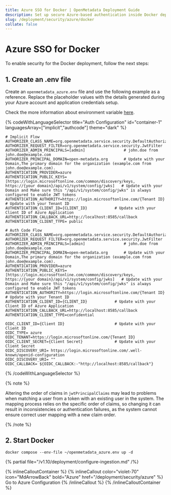 ```yaml
---
title: Azure SSO for Docker | OpenMetadata Deployment Guide
description: Set up secure Azure-based authentication inside Docker deployments using standards-compliant flows and lightweight token exchange methods.
slug: /deployment/security/azure/docker
collate: false
---
```


# Azure SSO for Docker

To enable security for the Docker deployment, follow the next steps:

## 1. Create an .env file

Create an `openmetadata_azure.env` file and use the following example as a reference. Replace the placeholder values with the details generated during your Azure account and application credentials setup.

Check the more information about environment variable [here](/deployment/security/configuration-parameters).

{% codeWithLanguageSelector title="Auth Configuration" id="container-1" languagesArray=["implicit","authcode"] theme="dark" %}

```implicit
# Implicit Flow
AUTHORIZER_CLASS_NAME=org.openmetadata.service.security.DefaultAuthorizer
AUTHORIZER_REQUEST_FILTER=org.openmetadata.service.security.JwtFilter
AUTHORIZER_ADMIN_PRINCIPALS=[admin]                 # john.doe from john.doe@example.com
AUTHORIZER_PRINCIPAL_DOMAIN=open-metadata.org       # Update with your Domain,The primary domain for the organization (example.com from john.doe@example.com).
AUTHENTICATION_PROVIDER=azure
AUTHENTICATION_PUBLIC_KEYS=[https://login.microsoftonline.com/common/discovery/keys, https://{your domain}/api/v1/system/config/jwks]   # Update with your Domain and Make sure this "/api/v1/system/config/jwks" is always configured to enable JWT tokens
AUTHENTICATION_AUTHORITY=https://login.microsoftonline.com/{Tenant ID}                                                          # Update with your Tenant ID
AUTHENTICATION_CLIENT_ID={CLIENT_ID}            # Update with your Client ID of Azure Application
AUTHENTICATION_CALLBACK_URL=http://localhost:8585/callback
AUTHENTICATION_CLIENT_TYPE= public
```

```authcode
# Auth Code Flow 
AUTHORIZER_CLASS_NAME=org.openmetadata.service.security.DefaultAuthorizer
AUTHORIZER_REQUEST_FILTER=org.openmetadata.service.security.JwtFilter
AUTHORIZER_ADMIN_PRINCIPALS=[admin]                 # john.doe from john.doe@example.com
AUTHORIZER_PRINCIPAL_DOMAIN=open-metadata.org       # Update with your Domain,The primary domain for the organization (example.com from john.doe@example.com).
AUTHENTICATION_PROVIDER=azure
AUTHENTICATION_PUBLIC_KEYS=[https://login.microsoftonline.com/common/discovery/keys, https://{your domain}/api/v1/system/config/jwks]   # Update with your Domain and Make sure this "/api/v1/system/config/jwks" is always configured to enable JWT tokens
AUTHENTICATION_AUTHORITY=https://login.microsoftonline.com/{Tenant ID}                                                          # Update with your Tenant ID
AUTHENTICATION_CLIENT_ID={CLIENT_ID}            # Update with your Client ID of Azure Application
AUTHENTICATION_CALLBACK_URL=http://localhost:8585/callback
AUTHENTICATION_CLIENT_TYPE=confidential

OIDC_CLIENT_ID={Client ID}                      # Update with your Client ID
OIDC_TYPE= azure
OIDC_TENANT=https://login.microsoftonline.com/{Tenant ID} 
OIDC_CLIENT_SECRET={Client Secret}              # Update with your Client Secret
OIDC_DISCOVERY_URI= https://login.microsoftonline.com/.well-known/openid-configuration  
OIDC_DISCOVERY_URI= ""      
OIDC_CALLBACK= ${OIDC_CALLBACK:-"http://localhost:8585/callback"}

```

{% /codeWithLanguageSelector %}

{% note %}

Altering the order of claims in `jwtPrincipalClaims` may lead to problems when matching a user from a token with an existing user in the system. The mapping process relies on the specific order of claims, so changing it can result in inconsistencies or authentication failures, as the system cannot ensure correct user mapping with a new claim order.

{% /note %}

## 2. Start Docker

```commandline
docker compose --env-file ~/openmetadata_azure.env up -d
```

{% partial file="/v1.10/deployment/configure-ingestion.md" /%}


{% inlineCalloutContainer %}
  {% inlineCallout
    color="violet-70"
    icon="MdArrowBack"
    bold="Azure"
    href="/deployment/security/azure" %}
    Go to Azure Configuration
  {% /inlineCallout %}
{% /inlineCalloutContainer %}
